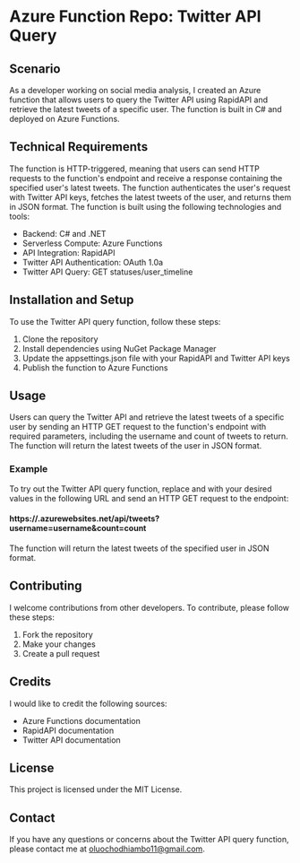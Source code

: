 # Azure Function Repo: Twitter API Query
## Scenario
As a developer working on social media analysis, I created an Azure function that allows users to query the Twitter API using RapidAPI and retrieve the latest tweets of a specific user. The function is built in C# and deployed on Azure Functions.

## Technical Requirements
The function is HTTP-triggered, meaning that users can send HTTP requests to the function's endpoint and receive a response containing the specified user's latest tweets. The function authenticates the user's request with Twitter API keys, fetches the latest tweets of the user, and returns them in JSON format. The function is built using the following technologies and tools:

- Backend: C# and .NET
- Serverless Compute: Azure Functions
- API Integration: RapidAPI
- Twitter API Authentication: OAuth 1.0a
- Twitter API Query: GET statuses/user_timeline

## Installation and Setup
To use the Twitter API query function, follow these steps:

1. Clone the repository
2. Install dependencies using NuGet Package Manager
3. Update the appsettings.json file with your RapidAPI and Twitter API keys
4. Publish the function to Azure Functions

## Usage
Users can query the Twitter API and retrieve the latest tweets of a specific user by sending an HTTP GET request to the function's endpoint with required parameters, including the username and count of tweets to return. The function will return the latest tweets of the user in JSON format.

### Example
To try out the Twitter API query function, replace <username> and <count> with your desired values in the following URL and send an HTTP GET request to the endpoint:

#### https://<function-app-name>.azurewebsites.net/api/tweets?username=username&count=count
The function will return the latest tweets of the specified user in JSON format.

## Contributing
I welcome contributions from other developers. To contribute, please follow these steps:

1. Fork the repository
2. Make your changes
3. Create a pull request


## Credits
I would like to credit the following sources:

- Azure Functions documentation
- RapidAPI documentation
- Twitter API documentation

## License
This project is licensed under the MIT License.

## Contact
If you have any questions or concerns about the Twitter API query function, please contact me at oluochodhiambo11@gmail.com.
